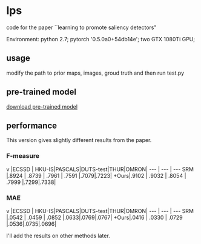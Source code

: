 # lps
code for the paper ``learning to promote saliency detectors"

Environment: python 2.7; pytorch '0.5.0a0+54db14e'; two GTX 1080Ti GPU;

## usage
modify the path to prior maps, images, groud truth and then run test.py

## pre-trained model
[download pre-trained model](https://pan.baidu.com/s/1mOMz6pXYsoJPgqE6hQxI1A)

## performance

This version gives slightly different results from the paper. 

### F-measure

  v  |ECSSD | HKU-IS|PASCALS|DUTS-test|THUR|OMRON|
  --- | --- | ---
SRM  |.8924 | .8739 | .7961 | .7591 |.7079|.7223|
+Ours|.9102 | .9032 | .8054 | .7999 |.7299|.7338|


### MAE

 v   |ECSSD | HKU-IS|PASCALS|DUTS-test|THUR|OMRON|
  --- | --- | ---
SRM  |.0542 | .0459 | .0852 |.0633|.0769|.0767|
+Ours|.0416 | .0330 | .0729 |.0536|.0735|.0696|

I'll add the results on other methods later. 

